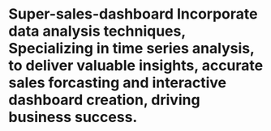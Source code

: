 # Super-sales-dashboard Incorporate data analysis techniques, Specializing in time series analysis, to deliver valuable insights, accurate sales forcasting and interactive dashboard creation, driving business success.

